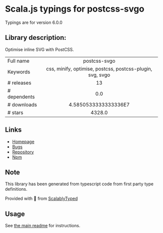 
# Scala.js typings for postcss-svgo

Typings are for version 6.0.0

## Library description:
Optimise inline SVG with PostCSS.

|                    |                 |
| ------------------ | :-------------: |
| Full name          | postcss-svgo |
| Keywords           | css, minify, optimise, postcss, postcss-plugin, svg, svgo |
| # releases         | 13 |
| # dependents       | 0.0 |
| # downloads        | 4.5850533333333336E7 |
| # stars            | 4328.0 |

## Links
- [Homepage](https://github.com/cssnano/cssnano)
- [Bugs](https://github.com/cssnano/cssnano/issues)
- [Repository](https://github.com/cssnano/cssnano)
- [Npm](https://www.npmjs.com/package/postcss-svgo)
    


## Note
This library has been generated from typescript code from first party type definitions.

Provided with :purple_heart: from [ScalablyTyped](https://github.com/oyvindberg/ScalablyTyped)

## Usage
See [the main readme](../../readme.md) for instructions.


